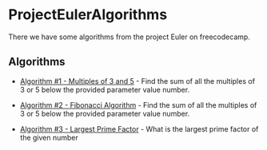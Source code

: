 # ProjectEulerAlgorithms

There we have some algorithms from the project Euler on freecodecamp.


## Algorithms

- [Algorithm #1 - Multiples of 3 and 5](https://github.com/Jcardenas99S/ProjectEulerAlgorithms/blob/master/Algorithms/MultiplesOf3and5.cs) - Find the sum of all the multiples of 3 or 5 below the provided parameter value number.

- [Algorithm #2 - Fibonacci Algorithm](https://github.com/Jcardenas99S/ProjectEulerAlgorithms/blob/master/Algorithms/EvenFibonacciNumbers.cs) - Find the sum of all the multiples of 3 or 5 below the provided parameter value number.

- [Algorithm #3 - Largest Prime Factor](https://github.com/Jcardenas99S/ProjectEulerAlgorithms/blob/master/Algorithms/LargestPrimeFactor.cs) - What is the largest prime factor of the given number
